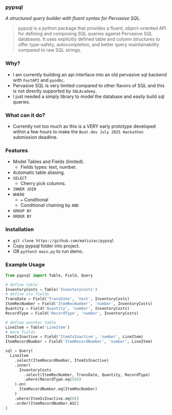 ### pypsql
*A structured query builder with fluent syntax for Pervasive SQL.*

> pypsql is a python package that provides a fluent, object-oriented API for defining and composing SQL
> queries against Pervasive SQL databases. It uses explicitly defined table and column structures to offer
> type-safety, autocompletion, and better query maintainability compared to raw SQL strings.


### Why?
- I am currently building an api interface into an old pervasive sql backend with `FastAPI` and `pyodbc`.
- Pervasive SQL is very limited compared to other flavors of SQL and this is not directly supported by `SQLAcademy`.
- I just needed a simply library to model the database and easily build sql queries.

### What can it do?
- Currently not too much as this is a VERY early prototype developed within a few hours to make the `Boot.dev July 2025 Hackathon` submission deadline.

### Features
- Model Tables and Fields (limited).
  - Fields types: text, number.
- Automatic table aliasing.
- `SELECT`
  - Cherry pick columns.
- `INNER JOIN`
- `WHERE`
  - `=` Conditional
  - Conditional chaining by `AND`
- `GROUP BY`
- `ORDER BY`

### Installation
- `git clone https://github.com/matiszac/pypsql`
- Copy pypsql folder into project.
- OR `python3 main.py` to run demo.

### Example Usage
```py
from pypsql import Table, Field, Query

# define table
InventoryCosts = Table('InventoryCosts')
# define its fields
TransDate = Field('TransDate', 'text', InventoryCosts)
ItemRecNumber = Field('ItemRecNumber', 'number', InventoryCosts)
Quantity = Field('Quantity', 'number', InventoryCosts)
RecordType = Field('RecordType', 'number', InventoryCosts)

# define another table
LineItem = Table('LineItem')
# more fields
ItemIsInactive = Field('ItemIsInactive', 'number', LineItem)
ItemRecordNumber = Field('ItemRecordNumber', 'number', LineItem)

sql = Query(
  LineItem
    .select(ItemRecordNumber, ItemIsInactive)
    .inner(
      InventoryCosts
        .select(ItemRecNumber, TransDate, Quantity, RecordType)
        .where(RecordType.eq(50))
    ).on(
      ItemRecordNumber.eq(ItemRecNumber)
    )
    .where(ItemIsInactive.eq(0))
    .order(ItemRecordNumber.ASC)
)
```